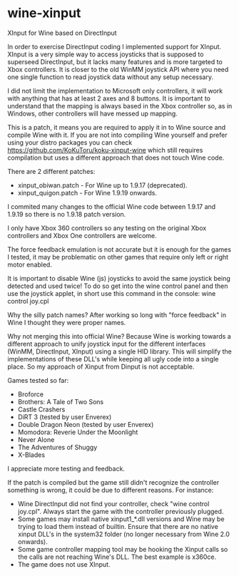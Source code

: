 # wine-xinput
XInput for Wine based on DirectInput

In order to exercise DirectInput coding I implemented support for XInput. XInput is a very simple way to access joysticks that is supposed to superseed DirectInput, but it lacks many features and is more targeted to Xbox controllers. It is closer to the old WinMM joystick API where you need one single function to read joystick data without any setup necessary.

I did not limit the implementation to Microsoft only controllers, it will work with anything that has at least 2 axes and 8 buttons. It is important to understand that the mapping is always based in the Xbox controller so, as in Windows, other controllers will have messed up mapping.

This is a patch, it means you are required to apply it in to Wine source and compile Wine with it. If you are not into compiling Wine yourself and prefer using your distro packages you can check https://github.com/KoKuToru/koku-xinput-wine which still requires compilation but uses a different approach that does not touch Wine code.

There are 2 different patches:
* xinput_obiwan.patch - For Wine up to 1.9.17 (deprecated).
* xinput_quigon.patch - For Wine 1.9.19 onwards.

I commited many changes to the official Wine code between 1.9.17 and 1.9.19 so there is no 1.9.18 patch version.

I only have Xbox 360 controllers so any testing on the original Xbox controllers and Xbox One controllers are welcome.

The force feedback emulation is not accurate but it is enough for the games I tested, it may be problematic on other games that require only left or right motor enabled.

It is important to disable Wine (js) joysticks to avoid the same joystick being detected and used twice! To do so get into the wine control panel and then use the joystick applet, in short use this command in the console: wine control joy.cpl

Why the silly patch names? After working so long with "force feedback" in Wine I thought they were proper names.

Why not merging this into official Wine? Because Wine is working towards a different approach to unify joystick input for the different interfaces (WinMM, DirectInput, XInput) using a single HID library. This will simplify the implementations of these DLL's while keeping all ugly code into a single place. So my approach of Xinput from Dinput is not acceptable.

Games tested so far:
* Broforce
* Brothers: A Tale of Two Sons
* Castle Crashers
* DiRT 3 (tested by user Enverex)
* Double Dragon Neon (tested by user Enverex)
* Momodora: Reverie Under the Moonlight
* Never Alone
* The Adventures of Shuggy
* X-Blades

I appreciate more testing and feedback. 

If the patch is compiled but the game still didn't recognize the controller something is wrong, it could be due to different reasons. For instance:
* Wine DirectInput did not find your controller, check "wine control joy.cpl". Always start the game with the controller previously plugged.
* Some games may install native xinput1\_\*.dll versions and Wine may be trying to load them instead of builtin. Ensure that there are no native xinput DLL's in the system32 folder (no longer necessary from Wine 2.0 onwards).
* Some game controller mapping tool may be hooking the Xinput calls so the calls are not reaching Wine's DLL. The best example is x360ce.
* The game does not use XInput.
